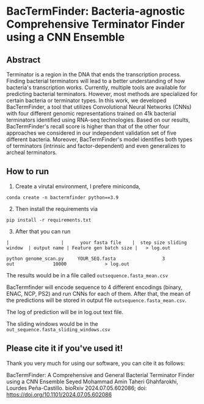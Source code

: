 # BacTermFinder: Bacteria-agnostic Comprehensive Terminator Finder using a CNN Ensemble

## Abstract 
Terminator is a region in the DNA that ends the transcription process. Finding bacterial terminators will lead to a better understanding of how bacteria's transcription works.  Currently, multiple tools are available for predicting bacterial terminators. However, most methods are specialized for certain bacteria or terminator types. In this work, we developed BacTermFinder, a tool that utilizes Convolutional Neural Networks (CNNs) with four different genomic representations trained on 41k bacterial terminators identified using RNA-seq technologies. Based on our results, BacTermFinder's recall score is  higher than that of the other four approaches we considered in our independent validation set of five different bacteria. Moreover, BacTermFinder's model identifies both types of terminators (intrinsic and factor-dependent) and even generalizes to archeal terminators. 

## How to run 
1. Create a virutal environment, I prefere miniconda,

`conda create -n bactermfinder python==3.9`

2. Then install the requirements via 

`pip install -r requirements.txt`

3. After that you can run 

`|        	         |      your fasta file    |  step size sliding window  | output name | Feature gen batch size |   > log.out`

`python genome_scan.py     YOUR_SEQ.fasta                 3 		                  out              10000              > log.out`

The results would be in a file called `outsequence.fasta_mean.csv`

BacTermfinder will encode sequence to 4 different encodings (binary, ENAC, NCP, PS2) and run CNNs for each of them. After that, the mean of the predictions will be stored in output file  `outsequence.fasta_mean.csv`.

The log of prediction will be in log.out text file. 

The sliding windows would be in the `out_sequence.fasta_sliding_windows.csv`

## Please cite it if you've used it!
Thank you very much for using our software, you can cite it as follows: 

BacTermFinder: A Comprehensive and General Bacterial Terminator Finder using a CNN Ensemble Seyed Mohammad Amin Taheri Ghahfarokhi, Lourdes Peña-Castillo. bioRxiv 2024.07.05.602086; doi: https://doi.org/10.1101/2024.07.05.602086 
